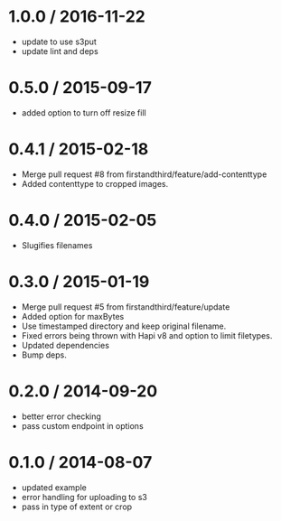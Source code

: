 
1.0.0 / 2016-11-22
==================

  * update to use s3put
  * update lint and deps

0.5.0 / 2015-09-17
==================

  * added option to turn off resize fill

0.4.1 / 2015-02-18
==================

  * Merge pull request #8 from firstandthird/feature/add-contenttype
  * Added contenttype to cropped images.

0.4.0 / 2015-02-05
==================

  * Slugifies filenames


0.3.0 / 2015-01-19
==================

  * Merge pull request #5 from firstandthird/feature/update
  * Added option for maxBytes
  * Use timestamped directory and keep original filename.
  * Fixed errors being thrown with Hapi v8 and option to limit filetypes.
  * Updated dependencies
  * Bump deps.

0.2.0 / 2014-09-20 
==================

  * better error checking
  * pass custom endpoint in options

0.1.0 / 2014-08-07 
==================

  * updated example
  * error handling for uploading to s3
  * pass in type of extent or crop
